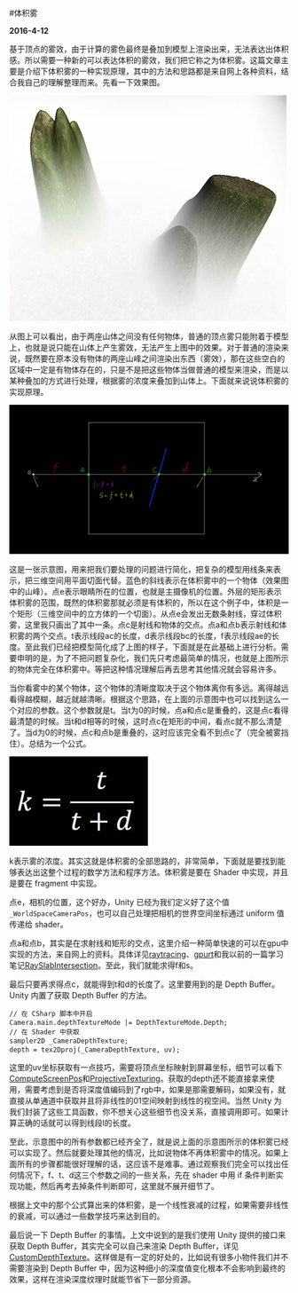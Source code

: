 #体积雾

**2016-4-12**

基于顶点的雾效，由于计算的雾色最终是叠加到模型上渲染出来，无法表达出体积感。所以需要一种新的可以表达体积的雾效，我们把它称之为体积雾。这篇文章主要是介绍下体积雾的一种实现原理，其中的方法和思路都是来自网上各种资料，结合我自己的理解整理而来。先看一下效果图。

![img](VolumeFog/2.jpg)

从图上可以看出，由于两座山体之间没有任何物体，普通的顶点雾只能附着于模型上，也就是说只能在山体上产生雾效，无法产生上图中的效果。对于普通的渲染来说，既然要在原本没有物体的两座山峰之间渲染出东西（雾效），那在这些空白的区域中一定是有物体存在的，只是不是把这些物体当做普通的模型来渲染，而是以某种叠加的方式进行处理，根据雾的浓度来叠加到山体上。下面就来说说体积雾的实现原理。

![img](VolumeFog/1.jpg)

这是一张示意图，用来把我们要处理的问题进行简化，把复杂的模型用线条来表示，把三维空间用平面切面代替。蓝色的斜线表示在体积雾中的一个物体（效果图中的山峰）。点e表示眼睛所在的位置，也就是主摄像机的位置。外层的矩形表示体积雾的范围，既然的体积雾那就必须是有体积的，所以在这个例子中，体积是一个矩形（三维空间中的立方体的一个切面）。从点e会发出无数条射线，穿过体积雾，这里我只画出了其中一条。点c是射线和物体的交点。点a和点b表示射线和体积雾的两个交点。t表示线段ac的长度，d表示线段bc的长度，f表示线段ae的长度。至此我们已经把模型简化成了上图的样子，下面就是在此基础上进行分析。需要申明的是，为了不把问题复杂化，我们先只考虑最简单的情况，也就是上图所示的物体完全在体积雾中。等把这种情况理解后再去思考其他情况就会容易许多。

当你看雾中的某个物体，这个物体的清晰度取决于这个物体离你有多远。离得越远看得越模糊，越近就越清晰。根据这个思路，在上面的示意图中也可以找到这么一个对应的参数。这个参数就是t。当t为0的时候，点a和点c是重叠的，这是点c看得最清楚的时候。当t和d相等的时候，这时点c在矩形的中间，看点c就不那么清楚了。当d为0的时候，点c和点b是重叠的，这时应该完全看不到点c了（完全被雾挡住）。总结为一个公式。

![img](VolumeFog/3.jpg)

k表示雾的浓度。其实这就是体积雾的全部思路的，非常简单，下面就是要找到能够表达出这整个过程的数学方法和程序方法。体积雾是要在 Shader 中实现，并且是要在 fragment 中实现。

点e，相机的位置，这个好办，Unity 已经为我们定义好了这个值 `_WorldSpaceCameraPos`，也可以自己处理把相机的世界空间坐标通过 uniform 值传递给 shader。

点a和点b，其实是在求射线和矩形的交点，这里介绍一种简单快速的可以在gpu中实现的方法，来自网上的资料。具体详见[raytracing](http://www.cs.cornell.edu/courses/CS4620/2013fa/lectures/03raytracing1.pdf)、[gpurt](http://www.clockworkcoders.com/oglsl/rt/gpurt1.htm)和我以前的一篇学习笔记[RaySlabIntersection](RaySlabIntersection.html)。至此，我们就能求得f和s。

最后只要再求得点c，就能得到t和d的长度了。这里要用到的是 Depth Buffer。Unity 内置了获取 Depth Buffer 的方法。

	// 在 CSharp 脚本中开启
	Camera.main.depthTextureMode |= DepthTextureMode.Depth;
	// 在 Shader 中获取
	sampler2D _CameraDepthTexture;
	depth = tex2Dproj(_CameraDepthTexture, uv);
	
这里的uv坐标获取有一点技巧，需要将顶点坐标映射到屏幕坐标，细节可以看下[ComputeScreenPos](ComputeScreenPos.html)和[ProjectiveTexturing](ProjectiveTexturing.html)。获取的depth还不能直接拿来使用，需要考虑到是否将深度值编码到了rgb中，如果是那需要解码，如果没有，就直接从单通道中获取并且将非线性的01空间映射到线性的视空间。当然 Unity 为我们封装了这些工具函数，你不想关心这些细节也没关系，直接调用即可。如果计算正确的话就可以得到线段l的长度。

至此，示意图中的所有参数都已经齐全了，就是说上面的示意图所示的体积雾已经可以实现了。然后就要处理其他的情况，比如说物体不再体积雾中的情况。如果上面所有的步骤都能很好理解的话，这应该不是难事。通过观察我们完全可以找出任何情况下，f、t、d这三个参数之间的一些关系，先在 shader 中用 if 条件判断实现功能，然后再考去掉条件判断即可，这里就不展开细节了。

根据上文中的那个公式算出来的体积雾，是一个线性衰减的过程，如果需要非线性的衰减，可以通过一些数学技巧来达到目的。

最后说一下 Depth Buffer 的事情。上文中说到的是我们使用 Unity 提供的接口来获取 Depth Buffer，其实完全可以自己来渲染 Depth Buffer，详见[CustomDepthTexture](CustomDepthTexture.html)。这样做是有一定的好处的，比如说有很多小物件我们并不需要渲染到 Depth Buffer 中，因为这种细小的深度值变化根本不会影响到最终的效果，这样在渲染深度纹理时就能节省下一部分资源。

